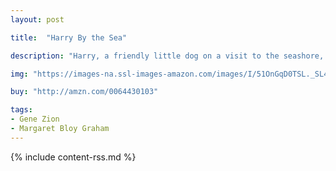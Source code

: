 ```yaml
---
layout: post

title:  "Harry By the Sea"

description: "Harry, a friendly little dog on a visit to the seashore, is mistaken for a sea serpent when a big wave covers him with seaweed."

img: "https://images-na.ssl-images-amazon.com/images/I/51OnGqD0TSL._SL480_.jpg"

buy: "http://amzn.com/0064430103"

tags:
- Gene Zion
- Margaret Bloy Graham
---
```


{% include content-rss.md %}